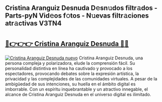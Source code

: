 ## Cristina Aranguiz Desnuda D𝚎sn𝚞dos filtr𝚊dos - Parts-pyN Vid𝚎os f𝚘tos - N𝚞evas filtr𝚊ciones atr𝚊ctivas V3TN4

# <h2><a href="http://mbbu5m.tromn.icu/?c=Cristina+Aranguiz+Desnuda">🔗👉👉👉 Cristina Aranguiz Desnuda 🔗🔗</a></h2>

[![Cristina Aranguiz Desnuda nuevo](https://i.imgur.com/pEAQMta.gif)](http://mbbu5m.tromn.icu/?c=Cristina+Aranguiz+Desnuda)
Cristina Aranguiz Desnuda, una persona compleja y polarizadora, elude la comprensión fácil. Su personalidad distintiva en línea ha cautivado y provocado a los espectadores, provocando debates sobre la expresión artística, la privacidad y las complejidades de las comunidades virtuales. A pesar de la ambigüedad de sus intenciones, su huella en el ámbito digital es imborrable. Con un espíritu inquebrantable y un atractivo innegable, el alcance de Cristina Aranguiz Desnuda en el universo digital es ilimitado.
